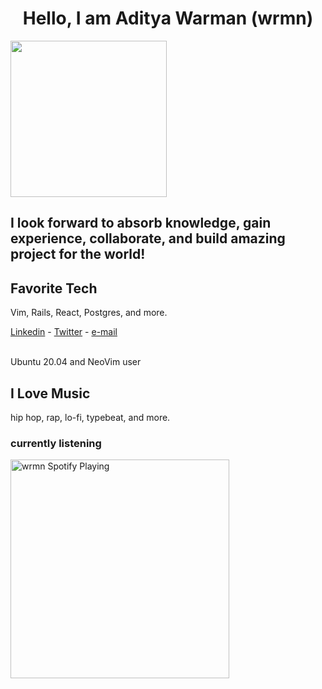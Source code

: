 <p align="center">
  <h1 align= "center"><b>Hello, I am Aditya Warman (wrmn)</b></h1>
  <img src="https://media.giphy.com/media/jAe22Ec5iICCk/giphy.gif" width="250px">
</p>

<h2>I look forward to absorb knowledge, gain experience, collaborate, and build amazing project for the world!</h2>

## Favorite Tech
Vim, Rails, React, Postgres, and more.

[Linkedin](https://www.linkedin.com/in/adityawarman) - [Twitter](https://twitter.com/0x003b) - [e-mail](mailto:aditya_wrmn@protonmail.com)

</br>
Ubuntu 20.04 and NeoVim user
</br>

## I Love Music
hip hop, rap, lo-fi, typebeat, and more.

### currently listening
[<img src="https://spotify-currently-playing-track.wrmn.vercel.app/api" alt="wrmn Spotify Playing" width="350" />](https://open.spotify.com/user/37r153i67zzn95embjph0c3bd)


